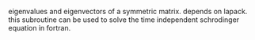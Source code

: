 eigenvalues and eigenvectors of a symmetric matrix. depends on lapack. this subroutine can be used to solve the time independent schrodinger equation in fortran.
